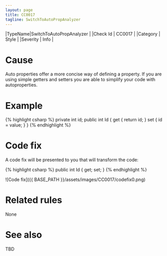 ```yaml
---
layout: page
title: CC0017
tagline: SwitchToAutoPropAnalyzer
---
```


|TypeName|SwitchToAutoPropAnalyzer |
|Check Id | CC0017 |
|Category | Style |
|Severity | Info |

# Cause

Auto properties offer a more concise way of defining a property. If you are using simple getters and setters you are able to simplify your code with autoproperties.

# Example

{% highlight csharp %}
private int id;
public int Id
{
	get { return id; }
	set { id = value; }
}
{% endhighlight %}

# Code fix

A code fix will be presented to you that will transform the code:

{% highlight csharp %}
public int Id { get; set; }
{% endhighlight %}

![Code fix]({{ BASE_PATH }}/assets/images/CC0017/codefix0.png)

# Related rules

None

# See also

TBD
